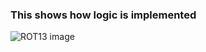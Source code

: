 ### This shows how logic is implemented

![ROT13 image](https://user-images.githubusercontent.com/69073944/95590605-e3833900-0a63-11eb-9fb9-04257c15909c.png)

